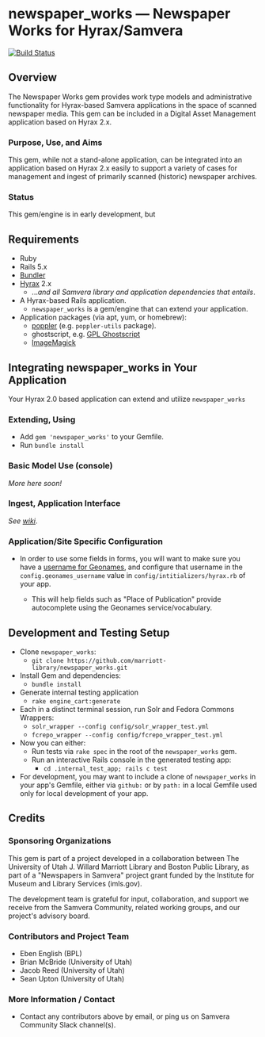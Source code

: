 newspaper_works — Newspaper Works for Hyrax/Samvera
===================================================
[![Build Status](https://travis-ci.org/marriott-library/newspaper_works.svg?branch=master)](https://travis-ci.org/marriott-library/newspaper_works)

Overview
--------

The Newspaper Works gem provides work type models and administrative
functionality for Hyrax-based Samvera applications in the space
of scanned newspaper media.  This gem can be included in a
Digital Asset Management application based on Hyrax 2.x.

### Purpose, Use, and Aims

This gem, while not a stand-alone application, can be integrated into an
application based on Hyrax 2.x easily to support a variety of cases for
management and ingest of primarily scanned (historic) newspaper archives.

### Status

This gem/engine is in early development, but

Requirements
------------

  * Ruby
  * Rails 5.x
  * [Bundler](http://bundler.io/)
  * [Hyrax](https://github.com/samvera/hyrax) 2.x
    - ..._and all Samvera library and application dependencies that entails_.
  * A Hyrax-based Rails application.
    * `newspaper_works` is a gem/engine that can extend your application.
  * Application packages (via apt, yum, or homebrew): 
    - [poppler](https://poppler.freedesktop.org/) (e.g. `poppler-utils` package).
    - ghostscript, e.g. [GPL Ghostscript](https://ghostscript.com/GPL_Ghostscript_9.06.html)
    - [ImageMagick](https://www.imagemagick.org)

Integrating newspaper_works in Your Application
-----------------------------------------------

Your Hyrax 2.0 based application can extend and utilize `newspaper_works`

### Extending, Using

  * Add `gem 'newspaper_works'` to your Gemfile.
  * Run `bundle install`

### Basic Model Use (console)

_More here soon!_

### Ingest, Application Interface

_See [wiki](https://github.com/marriott-library/newspaper_works/wiki)_.

### Application/Site Specific Configuration

  * In order to use some fields in forms, you will want to make sure you
    have a [username for Geonames](http://www.geonames.org/login),
    and configure that username in the `config.geonames_username`
    value in `config/intitializers/hyrax.rb` of your app.

    - This will help fields such as "Place of Publication" provide
      autocomplete using the Geonames service/vocabulary.


Development and Testing Setup
-----------------------------

* Clone `newspaper_works`:
  - `git clone https://github.com/marriott-library/newspaper_works.git`
* Install Gem and dependencies:
  - `bundle install`
* Generate internal testing application
  - `rake engine_cart:generate`
* Each in a distinct terminal session, run Solr and Fedora Commons Wrappers:
  - `solr_wrapper --config config/solr_wrapper_test.yml`
  - `fcrepo_wrapper --config config/fcrepo_wrapper_test.yml`
* Now you can either:
  - Run tests via `rake spec` in the root of the `newspaper_works` gem.
  - Run an interactive Rails console in the generated testing app:
    - `cd .internal_test_app; rails c test`
* For development, you may want to include a clone of `newspaper_works`
  in your app's Gemfile, either via `github:` or by `path:` in a local
  Gemfile used only for local development of your app.

Credits
-------

### Sponsoring Organizations

This gem is part of a project developed in a collaboration between
The University of Utah J. Willard Marriott Library and
Boston Public Library, as part of a "Newspapers in Samvera" project
grant funded by the Institute for Museum and Library Services (imls.gov).

The development team is grateful for input, collaboration, and support
we receive from the Samvera Community, related working groups,
and our project's advisory board.

### Contributors and Project Team

  * Eben English (BPL)
  * Brian McBride (University of Utah)
  * Jacob Reed (University of Utah)
  * Sean Upton (University of Utah)

### More Information / Contact

  * Contact any contributors above by email, or ping us on
    Samvera Community Slack channel(s).
